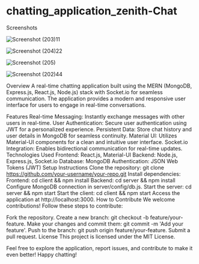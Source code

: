 ﻿# chatting_application_zenith-Chat

Screenshots

 ![Screenshot (203)11](https://github.com/Sunny12110867/chatting_application_zenith-Chat/assets/104976449/1d074a89-736d-4f4f-b14d-e8aadea6f860)
 
![Screenshot (204)22](https://github.com/Sunny12110867/chatting_application_zenith-Chat/assets/104976449/f723a38e-9f05-41cb-bd44-0583682bc0f5)

![Screenshot (205)](https://github.com/Sunny12110867/chatting_application_zenith-Chat/assets/104976449/845e9a65-ec36-488b-8dbc-343cdde293a7)

![Screenshot (202)44](https://github.com/Sunny12110867/chatting_application_zenith-Chat/assets/104976449/2605d6b2-20dd-460c-97a8-664eb79b4507)


Overview
A real-time chatting application built using the MERN (MongoDB, Express.js, React.js, Node.js) stack with Socket.io for seamless communication. The application provides a modern and responsive user interface for users to engage in real-time conversations.

Features
Real-time Messaging: Instantly exchange messages with other users in real-time.
User Authentication: Secure user authentication using JWT for a personalized experience.
Persistent Data: Store chat history and user details in MongoDB for seamless continuity.
Material UI: Utilizes Material-UI components for a clean and intuitive user interface.
Socket.io Integration: Enables bidirectional communication for real-time updates.
Technologies Used
Frontend: React.js, Material-UI
Backend: Node.js, Express.js, Socket.io
Database: MongoDB
Authentication: JSON Web Tokens (JWT)
Setup Instructions
Clone the repository: git clone https://github.com/your-username/your-repo.git
Install dependencies:
Frontend: cd client && npm install
Backend: cd server && npm install
Configure MongoDB connection in server/config/db.js.
Start the server: cd server && npm start
Start the client: cd client && npm start
Access the application at http://localhost:3000.
How to Contribute
We welcome contributions! Follow these steps to contribute:

Fork the repository.
Create a new branch: git checkout -b feature/your-feature.
Make your changes and commit them: git commit -m 'Add your feature'.
Push to the branch: git push origin feature/your-feature.
Submit a pull request.
License
This project is licensed under the MIT License.

Feel free to explore the application, report issues, and contribute to make it even better! Happy chatting!


